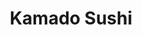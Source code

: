 ---
layout: place
title: "Kamado Sushi"
permalink: /california/berkeley/kamado-sushi.html
stateAbbr: CA
stateName: California
cityName: Berkeley
seo:
  name: "Kamado Sushi"
  type: Restaurant
  links: https://www.toasttab.com/kamado-sushi
description: "Kamado Sushi serves delicious sushi in Berkeley, California. Try fresh Japanese dishes for a great dining experience. "
place_id: ChIJVQJzjaZ-hYARjcbHqMLzNvs
photos:
  - name: >-
      places/ChIJVQJzjaZ-hYARjcbHqMLzNvs/photos/AeeoHcKgP2kKpcr_evULjxfAKdg8Xo3IcbqJQpT_9xHfiGID0sfKHrGfYs-4Cdtmq3qmv7TDJa68qK8lQVsd2NucipYBxMg-wzoS7ISzY5oOfnsmR_QQG7r35jYnCEG5P6LHBRRGfQh5EuRynC1XaZS1CTBIQhggvPp6eLbQNhosZo3jVNdzmXU9STc78pksr8H_7Bu2FFapk1R8NEoveCA9SSjjfX-nVHJ05qtq5PKf2Z_8vYRNxcQGBSN3R-9uM8hVsRi8eBK5hLPxBu08jSSpdUzFYQaEszWx2RymFGiQAzLdKg
    widthPx: 3264
    heightPx: 2448
    authorAttributions:
      - displayName: Kamado Sushi
        uri: https://maps.google.com/maps/contrib/105808354522588600458
        photoUri: >-
          https://lh3.googleusercontent.com/a-/ALV-UjVgcXG-CrKXlGaJs-N2g0QSkj3Pxvm2drFbmdYs5hEUnbSxn-U=s100-p-k-no-mo
    flagContentUri: >-
      https://www.google.com/local/imagery/report/?cb_client=maps_api_places.places_api&image_key=!1e10!2sAF1QipNKGpeUyoYVjGAJ5znSRd6U_opmnZVnPJvTucrj&hl=en-US
    googleMapsUri: >-
      https://www.google.com/maps/place//data=!3m4!1e2!3m2!1sAF1QipNKGpeUyoYVjGAJ5znSRd6U_opmnZVnPJvTucrj!2e10!4m2!3m1!1s0x80857ea68d730255:0xfb36f3c2a8c7c68d
  - name: >-
      places/ChIJVQJzjaZ-hYARjcbHqMLzNvs/photos/AeeoHcLRCIfSbg1l_RsVP_GqjuynqSLCMwZaHIxviBRy6UaQ6ile6CMRliCRhHOni0s42cpAtDdd3NxQ3msifzVUmtOam1sk_-iglrpwmm_BTyMQeg7fXNVwhrI9DssupYLBK6pJCq3BkW4inBjH5MxGvXfiowPqsQ4-je1Ctk2VzD4974s8Y3UF-b12mobbZ84KQA4EaU5gry0V9JJm0tzblK8vNbSIo2MPrswhonTCHIP-pszzL86-SSfWY27YrNdHCTwTTsZhjV7EAmwUiEtf0hh5KpefA3K9Ob_oAAH5uuoO5w
    widthPx: 3264
    heightPx: 2448
    authorAttributions:
      - displayName: Kamado Sushi
        uri: https://maps.google.com/maps/contrib/105808354522588600458
        photoUri: >-
          https://lh3.googleusercontent.com/a-/ALV-UjVgcXG-CrKXlGaJs-N2g0QSkj3Pxvm2drFbmdYs5hEUnbSxn-U=s100-p-k-no-mo
    flagContentUri: >-
      https://www.google.com/local/imagery/report/?cb_client=maps_api_places.places_api&image_key=!1e10!2sAF1QipM1BccmL_9DtHfIDjwRg6Ev5p9zdh2LohCyUMMs&hl=en-US
    googleMapsUri: >-
      https://www.google.com/maps/place//data=!3m4!1e2!3m2!1sAF1QipM1BccmL_9DtHfIDjwRg6Ev5p9zdh2LohCyUMMs!2e10!4m2!3m1!1s0x80857ea68d730255:0xfb36f3c2a8c7c68d
  - name: >-
      places/ChIJVQJzjaZ-hYARjcbHqMLzNvs/photos/AeeoHcI7csR79gEXq7pVjfUl2VGdhOKwx44xsAfVxdawmDlre2CptvZv23M9-2VBkYxsbIwI2N88XqvfGCYfLe-hV7FcTjIOeH7nOapXp6uRQz8bjIvjszRYlk4SiC1PbeNAtfYo9TAj7dd7L6JRwGZ9BPKYtzdgr3kR9gvaZh8ltpVvqI_zvja7fGzUquF20wOrVJDgatJujrDIBcx8Lq16aUD3ZqNGqi-d8ut71MIS3vvW33GPIB-TQntHhOHjxQmxFfK8BeAPmOysNLZw4G_uPwZW0ce6m8r9FnHFFR_hus9I-2ART-j5gVu5zaHjTV1L69eHvSVUvWfsnhxN9Kd3WC3-L1-5VuNcJ1Ci4RGGx4VX5D8MBxPkvLaTstCsKgVQ_IpTZt6PUIzNt-8iZXIz99SXPclRX6mLOFmduCoob83lVFc_
    widthPx: 4080
    heightPx: 2296
    authorAttributions:
      - displayName: Erik H
        uri: https://maps.google.com/maps/contrib/112136445037246146617
        photoUri: >-
          https://lh3.googleusercontent.com/a/ACg8ocIy4kJ4kHNzZRy8owP5KnAs0Z54kDKhWAwteQG_agrFpkNsiQ=s100-p-k-no-mo
    flagContentUri: >-
      https://www.google.com/local/imagery/report/?cb_client=maps_api_places.places_api&image_key=!1e10!2sCIHM0ogKEICAgMCgxvSq3wE&hl=en-US
    googleMapsUri: >-
      https://www.google.com/maps/place//data=!3m4!1e2!3m2!1sCIHM0ogKEICAgMCgxvSq3wE!2e10!4m2!3m1!1s0x80857ea68d730255:0xfb36f3c2a8c7c68d
  - name: >-
      places/ChIJVQJzjaZ-hYARjcbHqMLzNvs/photos/AeeoHcJN9hEp83XJ6Z0bUNN9WO-nWJKnRL9zypGPrO4vdF62uuDSXCibXAswPu42AdRPyCYDsUdiecnRsS_mRcQn2IUye9UHcN_HRFZlOokniCrKZx0FqH3NaCMVcVb3OidN44PZpuXSir-W2aBv41_GqXFcqMVBtkqI_LmjLXpUNVaYvEjFE9cJMKav6R_CSgX_e_1nKnjxlr_Q-8CHL6xnT67nzMwYG1ymyiNQC3GyDRQrxG3sDOIMOyoEEbuhyNXkW0rV3Zp59Hx0v-v-3spSSby-xEK0mnVl9rmnWvvcNRBE1c4uvoRRHPpK0nXkRNx-Xkc5sWJs_0n2t8EAh2SNoHCeAjWhB8lgPaBUzZ41cz_6joz06qmSNx2ziuzGM6kCcnqHInT_1BbhNpyBPUdZRjWzLf2pLv26i0pKjZt_mUFJY3_w
    widthPx: 4032
    heightPx: 3024
    authorAttributions:
      - displayName: Mia B
        uri: https://maps.google.com/maps/contrib/109436289269544853393
        photoUri: >-
          https://lh3.googleusercontent.com/a/ACg8ocL-RyUUQXJuIKcpITclSO_PIH3Cc9RnJFlhCgHXfguitqDTsA=s100-p-k-no-mo
    flagContentUri: >-
      https://www.google.com/local/imagery/report/?cb_client=maps_api_places.places_api&image_key=!1e10!2sCIHM0ogKEICAgID33LTRwQE&hl=en-US
    googleMapsUri: >-
      https://www.google.com/maps/place//data=!3m4!1e2!3m2!1sCIHM0ogKEICAgID33LTRwQE!2e10!4m2!3m1!1s0x80857ea68d730255:0xfb36f3c2a8c7c68d
  - name: >-
      places/ChIJVQJzjaZ-hYARjcbHqMLzNvs/photos/AeeoHcJjLSYGlzWqcWrU_TUcjbsg-cYFvgfgZzAkcolXTNDEKSFVRuRol3yt9tprekypQ2UWKT8ezpSrWSaxNTHrKxjo-CNC2SC9yeNYaBhi9tEKCJzrnqhD5-UYKdkm5AanEG1AwUscY_qkFDquLKU3SVZw06e97ZB9Ph3pclLIATMUx2b0ACkPjq-7LZtSCd2J2amkzVqLjnYBVt0BI3xJpCoJqlt5Am5ib6LSzEU-G0uFJFmYcU1DTYG8k-VAO6EJCr6Dbym_mmDl1fyYLlOGmX5FHLcsvTm_9eoN_Knezclih3slD1EibrTQizZFxXbStpuj32s4ELe7FyXjtHLZlEAESfp0q0tqa6oV9puH8ys-6FGXVlh2-15B_ZF1ycXhBxLa9PfgqN069UwY0VN-dutO0OG2G4OxxTlV2FFWCvbeb7Vl
    widthPx: 4032
    heightPx: 3024
    authorAttributions:
      - displayName: Samantha Good
        uri: https://maps.google.com/maps/contrib/107158290271594498324
        photoUri: >-
          https://lh3.googleusercontent.com/a-/ALV-UjUhweZ-hyadQpUTcXMiwXnmjkjf4lSQd51BaCRuvEsDevYl0M4=s100-p-k-no-mo
    flagContentUri: >-
      https://www.google.com/local/imagery/report/?cb_client=maps_api_places.places_api&image_key=!1e10!2sCIHM0ogKEICAgMCIuNjEiQE&hl=en-US
    googleMapsUri: >-
      https://www.google.com/maps/place//data=!3m4!1e2!3m2!1sCIHM0ogKEICAgMCIuNjEiQE!2e10!4m2!3m1!1s0x80857ea68d730255:0xfb36f3c2a8c7c68d
  - name: >-
      places/ChIJVQJzjaZ-hYARjcbHqMLzNvs/photos/AeeoHcIv4w86G0C_7JQ-UR4mC-dncVg43GZUuF3whKslQRW94uTWoUp3k0oi6ESfAiTWeHGPDaOlI3xdtsHNyThW_t1mmHUE6Z5-twLdwJWupNFlmZF34nGNgKzaLmQ_5PSDF8K7liG0jydB5v9tK2TC5Zj4Ha-yEXyF-0fQ-4iaCyBC18M-4lRVsDrU8qbY77YfRZ9YowZJadobSxoFLDS8UlwTe41EVsIiWX41NPJLnrN87gtyn53C3yd3FhD15zIxrbRN9hFhBeqCkgEavnh7wZZfq56OmdLygp1Hor2Fd6nEuw
    widthPx: 2448
    heightPx: 3264
    authorAttributions:
      - displayName: Kamado Sushi
        uri: https://maps.google.com/maps/contrib/105808354522588600458
        photoUri: >-
          https://lh3.googleusercontent.com/a-/ALV-UjVgcXG-CrKXlGaJs-N2g0QSkj3Pxvm2drFbmdYs5hEUnbSxn-U=s100-p-k-no-mo
    flagContentUri: >-
      https://www.google.com/local/imagery/report/?cb_client=maps_api_places.places_api&image_key=!1e10!2sAF1QipORY9Qjcvxbi_Qap8HGH3gow2qQueQVnD88O5Bl&hl=en-US
    googleMapsUri: >-
      https://www.google.com/maps/place//data=!3m4!1e2!3m2!1sAF1QipORY9Qjcvxbi_Qap8HGH3gow2qQueQVnD88O5Bl!2e10!4m2!3m1!1s0x80857ea68d730255:0xfb36f3c2a8c7c68d
  - name: >-
      places/ChIJVQJzjaZ-hYARjcbHqMLzNvs/photos/AeeoHcIAEVezaS5CjKRnw2dDFqaXMxmj0ow0uaSPlJIveX4exmvnIcs2RkaKkRW3qI1XI9_d4hUibiQhCn1k_3WMLhWt756tdaIpiGKDBDR_XAW9CiubwKHlT-v2zj0fpSgfMIKXTl9U6TVRC-2I6xrMQSLepebMi9HHS7MnUvorkBkHv7WIDWAVLbk1bGnl8AUUDiIPPYFuIaphymrFZW6ODPcS638CReutBGOKnsj_e-QC41foISkAZ_4o3jeOCHIr6_2F8BIDHTAYV3zniwOqcX4w5KpBkfA0FmWoUMpow-BeIg
    widthPx: 3024
    heightPx: 4032
    authorAttributions:
      - displayName: Kamado Sushi
        uri: https://maps.google.com/maps/contrib/105808354522588600458
        photoUri: >-
          https://lh3.googleusercontent.com/a-/ALV-UjVgcXG-CrKXlGaJs-N2g0QSkj3Pxvm2drFbmdYs5hEUnbSxn-U=s100-p-k-no-mo
    flagContentUri: >-
      https://www.google.com/local/imagery/report/?cb_client=maps_api_places.places_api&image_key=!1e10!2sAF1QipMBitF9d88ftxlMAI0k4lS-GhFINeRAtHQGHyEw&hl=en-US
    googleMapsUri: >-
      https://www.google.com/maps/place//data=!3m4!1e2!3m2!1sAF1QipMBitF9d88ftxlMAI0k4lS-GhFINeRAtHQGHyEw!2e10!4m2!3m1!1s0x80857ea68d730255:0xfb36f3c2a8c7c68d
  - name: >-
      places/ChIJVQJzjaZ-hYARjcbHqMLzNvs/photos/AeeoHcIBID0gNFKAV_ijhLVSavwuf3yv5r5JsxdfzgHfesEQ3ek_MXr3AsUNtyo0DHhU-64WaAtXM9_aOqwp66G6lrkq0jdeinvbHFBwxZBmpiLCsjHZaS-IJjlIJvpt9AlSlBO21bGSsj-fMjxdnwQAwtTmakbSSZ4F9nAmajtSbZWs6bgH7kGEV6wF7QqRWl4_f8-YZaQWQK8GDuIQLCPR6z_sFFVFwbczEQRUU4XneBjtYDc2up1DknvH4XmyQixDddsexZmH801jBe3AlNf7EgvRwR5_x8UjPhcaHKoa6-qsaXUA7V6IipAGBjDwENOzvIdsQe68tOan1GXvEvm5G_zPNLhjDr2tmGYG_OsSG_tDPk2-LltXD2ZFPzYjJnBt8Euh0JGpQT_zIx-9JybkYOawAFwJGiXY7l_92YYJb1fto1Q
    widthPx: 2930
    heightPx: 2198
    authorAttributions:
      - displayName: Hannah Jin
        uri: https://maps.google.com/maps/contrib/106886643289463162646
        photoUri: >-
          https://lh3.googleusercontent.com/a-/ALV-UjU-Vp4dRIlE0ESrjzGTS6DlEU_p8wHTjZboJ53irljTEwTPQc6q=s100-p-k-no-mo
    flagContentUri: >-
      https://www.google.com/local/imagery/report/?cb_client=maps_api_places.places_api&image_key=!1e10!2sCIHM0ogKEICAgIDnoPPEkQE&hl=en-US
    googleMapsUri: >-
      https://www.google.com/maps/place//data=!3m4!1e2!3m2!1sCIHM0ogKEICAgIDnoPPEkQE!2e10!4m2!3m1!1s0x80857ea68d730255:0xfb36f3c2a8c7c68d
  - name: >-
      places/ChIJVQJzjaZ-hYARjcbHqMLzNvs/photos/AeeoHcKaYfUldN942DMIMXMuuPfJdXzX2wGTXV_mfng-LCqBmOF5m1XWTddG9y6XQIsTObx5e883zVVZfZmNROmDzxAEjyWAPB9qgh5mnJ-yfrDz708BycRJNfO47zT8L39zP3mruyC_grFZ__oqsDbK2ysnHUX8iWtA4-ZtL4RhBCcBodKfdAbBmoKq15u_t62iZxDoPeiArnNnkEsj-oR_4AoHLbrQX6GU2T9VOqSKOKp2lREX78iw09V3xZP8P6XnQSgzt0cZTSC3qXMdYedtYs6_cQux70ax9Yfhof9BBLDBVg
    widthPx: 2993
    heightPx: 2100
    authorAttributions:
      - displayName: Kamado Sushi
        uri: https://maps.google.com/maps/contrib/105808354522588600458
        photoUri: >-
          https://lh3.googleusercontent.com/a-/ALV-UjVgcXG-CrKXlGaJs-N2g0QSkj3Pxvm2drFbmdYs5hEUnbSxn-U=s100-p-k-no-mo
    flagContentUri: >-
      https://www.google.com/local/imagery/report/?cb_client=maps_api_places.places_api&image_key=!1e10!2sAF1QipNir6kg70UtpGcwEueFhTJ3G8K5MsZ9Rv2EVHMW&hl=en-US
    googleMapsUri: >-
      https://www.google.com/maps/place//data=!3m4!1e2!3m2!1sAF1QipNir6kg70UtpGcwEueFhTJ3G8K5MsZ9Rv2EVHMW!2e10!4m2!3m1!1s0x80857ea68d730255:0xfb36f3c2a8c7c68d
  - name: >-
      places/ChIJVQJzjaZ-hYARjcbHqMLzNvs/photos/AeeoHcJvl4Jh_oZDidzmwqWGcwPcJsXErluaak9Smv8dgoFrNZIDgTdQ74HxQzD4pflhnaQ51Z8dbA_vtrDXgU94tIq4FWSO8M33-MmsdSX9gYPzfGas6J_E6FIdiGuEOUuxcyqAu0d0PaY0ZwaqOcpxq_-GsXH-f7fImnypdD5JQLY4NZnq-hGgiw7CQ3DCV2TsrTYIzGt4SkSk9iVpurONpl_ZwpbY4KY3mDcRs7LIXGLrJvQ3EyNqC7m4WUIpZQ52G2DB0XXggMm51BZC-Gn0v-FOfdHnThz0opznlZBicnkcwxKwunFtBmY6zPUGtll0otUwwPdlGXoJxN0_1o5v9kCAwDg3LHkCiVVmE_GxqM2ads2KtV_SNOo-cRM0cHznIR9AKI-w02AC4V8bBYpNkLGUtYL9T2bv4pYasSGwxzW11A
    widthPx: 3278
    heightPx: 2441
    authorAttributions:
      - displayName: Hannah Jin
        uri: https://maps.google.com/maps/contrib/106886643289463162646
        photoUri: >-
          https://lh3.googleusercontent.com/a-/ALV-UjU-Vp4dRIlE0ESrjzGTS6DlEU_p8wHTjZboJ53irljTEwTPQc6q=s100-p-k-no-mo
    flagContentUri: >-
      https://www.google.com/local/imagery/report/?cb_client=maps_api_places.places_api&image_key=!1e10!2sCIHM0ogKEICAgIDnoPPIKg&hl=en-US
    googleMapsUri: >-
      https://www.google.com/maps/place//data=!3m4!1e2!3m2!1sCIHM0ogKEICAgIDnoPPIKg!2e10!4m2!3m1!1s0x80857ea68d730255:0xfb36f3c2a8c7c68d
address: 1400 Shattuck Ave. store 1, Berkeley, CA 94709, USA
street: 1400 Shattuck Ave. store 1
city: Berkeley
state: CA
zip: '94709'
country: USA
neighborhood: North Shattuck
latitude: '37.881750'
longitude: '-122.269631'
accessibility_options:
  wheelchairAccessibleParking: true
  wheelchairAccessibleEntrance: true
  wheelchairAccessibleRestroom: true
  wheelchairAccessibleSeating: true
business_status: OPERATIONAL
name: Kamado Sushi
google_maps_links:
  directionsUri: >-
    https://www.google.com/maps/dir//''/data=!4m7!4m6!1m1!4e2!1m2!1m1!1s0x80857ea68d730255:0xfb36f3c2a8c7c68d!3e0
  placeUri: https://maps.google.com/?cid=18101923769643157133
  writeAReviewUri: >-
    https://www.google.com/maps/place//data=!4m3!3m2!1s0x80857ea68d730255:0xfb36f3c2a8c7c68d!12e1
  reviewsUri: >-
    https://www.google.com/maps/place//data=!4m4!3m3!1s0x80857ea68d730255:0xfb36f3c2a8c7c68d!9m1!1b1
  photosUri: >-
    https://www.google.com/maps/place//data=!4m3!3m2!1s0x80857ea68d730255:0xfb36f3c2a8c7c68d!10e5
primary_type: Sushi Restaurant
opening_hours:
  regular:
    - 'Monday: Closed'
    - 'Tuesday: 5:00 – 9:30 PM'
    - 'Wednesday: 5:00 – 9:30 PM'
    - 'Thursday: 5:00 – 9:30 PM'
    - 'Friday: 5:00 – 9:30 PM'
    - 'Saturday: 5:00 – 9:30 PM'
    - 'Sunday: 5:00 – 9:00 PM'
  current:
    - 'Monday: Closed'
    - 'Tuesday: 5:00 – 9:30 PM'
    - 'Wednesday: 5:00 – 9:30 PM'
    - 'Thursday: 5:00 – 9:30 PM'
    - 'Friday: 5:00 – 9:30 PM'
    - 'Saturday: 5:00 – 9:30 PM'
    - 'Sunday: 5:00 – 9:00 PM'
secondary_opening_hours:
  regular:
    weekdayDescriptions: null
    type: null
  current:
    weekdayDescriptions: null
    type: null
phone: (510) 540-5000
price_level: PRICE_LEVEL_MODERATE
price_range: $30 &ndash; $50
rating: '4.5'
rating_count: 0
website: https://www.toasttab.com/kamado-sushi
reviews: null
parking_options: null
payment_options: null
allow_dogs: null
curbside_pickup: null
delivery: null
dine_in: null
good_for_children: null
good_for_groups: null
good_for_sports: null
live_music: null
menu_for_children: null
outdoor_seating: null
reservable: null
restroom: null
serves_beer: null
serves_breakfast: null
serves_brunch: null
serves_cocktails: null
serves_coffee: null
serves_dinner: null
serves_dessert: null
serves_lunch: null
serves_vegetarian_food: null
serves_wine: null
takeout: null
update_category: essentials
summary: null

---